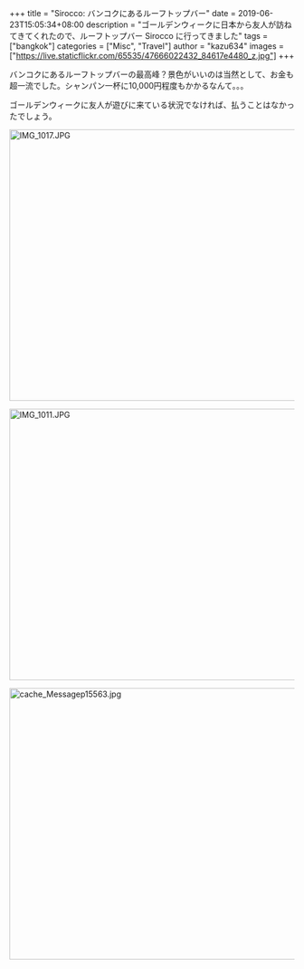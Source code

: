 +++
title = "Sirocco: バンコクにあるルーフトップバー"
date = 2019-06-23T15:05:34+08:00
description = "ゴールデンウィークに日本から友人が訪ねてきてくれたので、ルーフトップバー Sirocco に行ってきました"
tags = ["bangkok"]
categories = ["Misc", "Travel"]
author = "kazu634"
images = ["https://live.staticflickr.com/65535/47666022432_84617e4480_z.jpg"]
+++

バンコクにあるルーフトップバーの最高峰？景色がいいのは当然として、お金も超一流でした。シャンパン一杯に10,000円程度もかかるなんて。。。

ゴールデンウィークに友人が遊びに来ている状況でなければ、払うことはなかったでしょう。

<a data-flickr-embed="true"  href="https://www.flickr.com/photos/42332031@N02/47662209062/in/album-72157680109912548/" title="IMG_1017.JPG"><img src="https://live.staticflickr.com/65535/47662209062_e8a9a806d6_z.jpg" width="640" height="480" alt="IMG_1017.JPG"></a><script async src="//embedr.flickr.com/assets/client-code.js" charset="utf-8"></script>

<a data-flickr-embed="true"  href="https://www.flickr.com/photos/42332031@N02/33838008088/in/album-72157680109912548/" title="IMG_1011.JPG"><img src="https://live.staticflickr.com/65535/33838008088_379d3b9509_z.jpg" width="640" height="480" alt="IMG_1011.JPG"></a><script async src="//embedr.flickr.com/assets/client-code.js" charset="utf-8"></script>

<a data-flickr-embed="true"  href="https://www.flickr.com/photos/42332031@N02/47666022432/in/album-72157680109912548/" title="cache_Messagep15563.jpg"><img src="https://live.staticflickr.com/65535/47666022432_84617e4480_z.jpg" width="640" height="480" alt="cache_Messagep15563.jpg"></a><script async src="//embedr.flickr.com/assets/client-code.js" charset="utf-8"></script>
